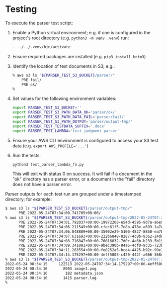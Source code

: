 # Testing

To execute the parser test script:

1. Enable a Python virtual environment; e.g. if one is configured in the
    project's root directory (e.g. `python3 -m venv .venv`) run:

    ```bash
    . ../../.venv/bin/activate
    ```

2. Ensure required packages are installed (e.g. `pip3 install boto3`)

3. Identify the location of test documents in S3; e.g.:

    ```bash
    % aws s3 ls "${PARSER_TEST_S3_BUCKET}/parser/"
        PRE fail/
        PRE ok/
    %
    ```

4. Set values for the following environment variables:

    ```bash
    export PARSER_TEST_S3_BUCKET=''
    export PARSER_TEST_S3_PATH_DATA_OK='parser/ok/'
    export PARSER_TEST_S3_PATH_DATA_FAIL='parser/fail/'
    export PARSER_TEST_S3_PATH_OUTPUT='parser/output-tmp/'
    export PARSER_TEST_TESTDATA_SUFFIX='.docx'
    export PARSER_TEST_LAMBDA='test_judgment_parser'
    ```

5. Ensure your AWS CLI environment is configured to access your S3 test data
    (e.g. `export AWS_PROFILE='...'`)

6. Run the tests:

    ```bash
    python3 test_parser_lambda_fn.py
    ```

    This will exit with status 0 on success. It will fail if a document in the
    "ok" directory has a parser error, or a document in the "fail" directory
    does not have a parser error. 

Parser outputs for each test run are grouped under a timestamped directory;
for example:

```bash
$ aws s3 ls "${PARSER_TEST_S3_BUCKET}/parser/output-tmp/"
      PRE 2022-05-24T07:34:00.741705+00:00/
% aws s3 ls "${PARSER_TEST_S3_BUCKET}/parser/output-tmp/2022-05-24T07:34:00.741705+00:00/" 
      PRE 2022-05-24T07:34:01.792037+00:00-19972208-e54d-4595-9d7a-a6e990913833/
      PRE 2022-05-24T07:34:06.211549+00:00-cfec61f5-7e8b-478e-a693-1a7cf63f7beb/
      PRE 2022-05-24T07:34:06.848889+00:00-35902e29-5106-4827-8850-ea7bd958a949/
      PRE 2022-05-24T07:34:07.631693+00:00-222b6848-8287-4c8b-9362-24dd86dbc2fa/
      PRE 2022-05-24T07:34:08.716847+00:00-76016832-7d0c-4a6b-b233-5b19e97673f9/
      PRE 2022-05-24T07:34:09.341091+00:00-9bec390b-84a6-4cf0-9c35-723b7253fe8e/
      PRE 2022-05-24T07:34:11.263554+00:00-fe8252a5-bce4-4425-b92c-99e180babd65/
      PRE 2022-05-24T07:34:14.175297+00:00-4eff5003-c420-442f-a666-368c31c7ab0c/
% aws s3 ls "${PARSER_TEST_S3_BUCKET}/parser/output-tmp/2022-05-24T07:34:00.741705+00:00/2022-05-24T07:34:14.175297+00:00-4eff5003-c420-442f-a666-368c31c7ab0c/"
2022-05-24 08:34:15     122513 2022-05-24T07:34:14.175297+00:00-4eff5003-c420-442f-a666-368c31c7ab0c.xml
2022-05-24 08:34:16       8003 image1.png
2022-05-24 08:34:16        182 metadata.json
2022-05-24 08:34:16       1415 parser.log
%
```
